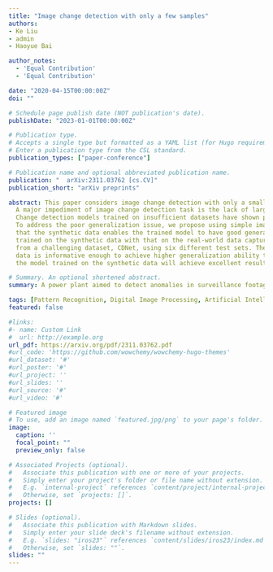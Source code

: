 ```yaml
---
title: "Image change detection with only a few samples"
authors:
- Ke Liu
- admin
- Haoyue Bai

author_notes:
  - 'Equal Contribution'
  - 'Equal Contribution'

date: "2020-04-15T00:00:00Z"
doi: ""

# Schedule page publish date (NOT publication's date).
publishDate: "2023-01-01T00:00:00Z"

# Publication type.
# Accepts a single type but formatted as a YAML list (for Hugo requirements).
# Enter a publication type from the CSL standard.
publication_types: ["paper-conference"]

# Publication name and optional abbreviated publication name.
publication: "	arXiv:2311.03762 [cs.CV]"
publication_short: "arXiv preprints"

abstract: This paper considers image change detection with only a small number of samples, which is a significant problem in terms of a few annotations available.
  A major impediment of image change detection task is the lack of large annotated datasets covering a wide variety of scenes.
  Change detection models trained on insufficient datasets have shown poor generalization capability.
  To address the poor generalization issue, we propose using simple image processing methods for generating synthetic but informative datasets, and design an early fusion network based on object detection which could outperform the siamese neural network. Our key insight is
  that the synthetic data enables the trained model to have good generalization ability for various scenarios. We compare the model
  trained on the synthetic data with that on the real-world data captured
  from a challenging dataset, CDNet, using six different test sets. The results demonstrate that the synthetic
  data is informative enough to achieve higher generalization ability than the insufficient real-world data. Besides, the experiment shows that utilizing a few (often tens of) samples to fine-tune
  the model trained on the synthetic data will achieve excellent results.

# Summary. An optional shortened abstract.
summary: A power plant aimed to detect anomalies in surveillance footage. Given the scarcity of real-world data, realized a strategy to develop a synthetic dataset and train models to detect discrepancies in the footage.

tags: [Pattern Recognition, Digital Image Processing, Artificial Intelligence]
featured: false

#links:
#- name: Custom Link
#  url: http://example.org
url_pdf: https://arxiv.org/pdf/2311.03762.pdf
#url_code: 'https://github.com/wowchemy/wowchemy-hugo-themes'
#url_dataset: '#'
#url_poster: '#'
#url_project: ''
#url_slides: ''
#url_source: '#'
#url_video: '#'

# Featured image
# To use, add an image named `featured.jpg/png` to your page's folder. 
image:
  caption: ''
  focal_point: ""
  preview_only: false

# Associated Projects (optional).
#   Associate this publication with one or more of your projects.
#   Simply enter your project's folder or file name without extension.
#   E.g. `internal-project` references `content/project/internal-project/index.md`.
#   Otherwise, set `projects: []`.
projects: []

# Slides (optional).
#   Associate this publication with Markdown slides.
#   Simply enter your slide deck's filename without extension.
#   E.g. `slides: "iros23"` references `content/slides/iros23/index.md`.
#   Otherwise, set `slides: ""`.
slides: ""
---
```

